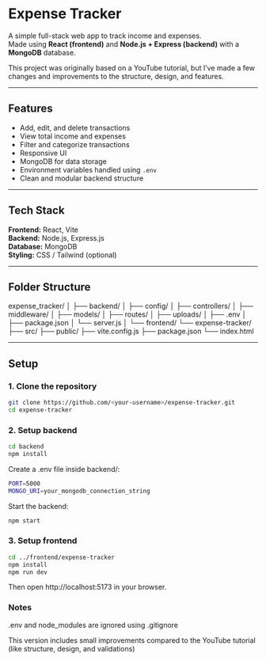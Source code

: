 # Expense Tracker

A simple full-stack web app to track income and expenses.  
Made using **React (frontend)** and **Node.js + Express (backend)** with a **MongoDB** database.

This project was originally based on a YouTube tutorial, but I’ve made a few changes and improvements to the structure, design, and features.

---

## Features

- Add, edit, and delete transactions
- View total income and expenses
- Filter and categorize transactions
- Responsive UI
- MongoDB for data storage
- Environment variables handled using `.env`
- Clean and modular backend structure

---

## Tech Stack

**Frontend:** React, Vite  
**Backend:** Node.js, Express.js  
**Database:** MongoDB  
**Styling:** CSS / Tailwind (optional)

---

## Folder Structure

expense_tracker/
│
├── backend/
│ ├── config/
│ ├── controllers/
│ ├── middleware/
│ ├── models/
│ ├── routes/
│ ├── uploads/
│ ├── .env
│ ├── package.json
│ └── server.js
│
└── frontend/
└── expense-tracker/
├── src/
├── public/
├── vite.config.js
├── package.json
└── index.html

---

## Setup

### 1. Clone the repository

```bash
git clone https://github.com/<your-username>/expense-tracker.git
cd expense-tracker
```

### 2. Setup backend

```bash
cd backend
npm install
```

Create a .env file inside backend/:

```bash
PORT=5000
MONGO_URI=your_mongodb_connection_string
```

Start the backend:

```bash
npm start
```

### 3. Setup frontend

```bash
cd ../frontend/expense-tracker
npm install
npm run dev
```

Then open http://localhost:5173 in your browser.

### Notes

.env and node_modules are ignored using .gitignore

This version includes small improvements compared to the YouTube tutorial (like structure, design, and validations)
